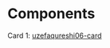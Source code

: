 # Components

Card 1: [uzefaqureshi06-card](https://mosaicra-ui.github.io/mosaicra-ui/Cards/uzefaqureshi06-card)